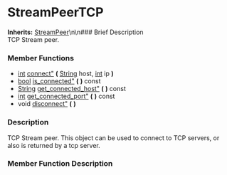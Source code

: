 #  StreamPeerTCP  
**Inherits:** [StreamPeer](class_streampeer)\\n\\n###  Brief Description  
TCP Stream peer.
###  Member Functions 
  * [int](class_int) [connect"](#connect) **(** [String](class_string) host, [int](class_int) ip  **)**
  * [bool](class_bool) [is_connected"](#is_connected) **(** **)** const
  * [String](class_string) [get_connected_host"](#get_connected_host) **(** **)** const
  * [int](class_int) [get_connected_port"](#get_connected_port) **(** **)** const
  * void [disconnect"](#disconnect) **(** **)**
###  Description  
TCP Stream peer. This object can be used to connect to TCP servers, or also is returned by a tcp server.
###  Member Function Description  
